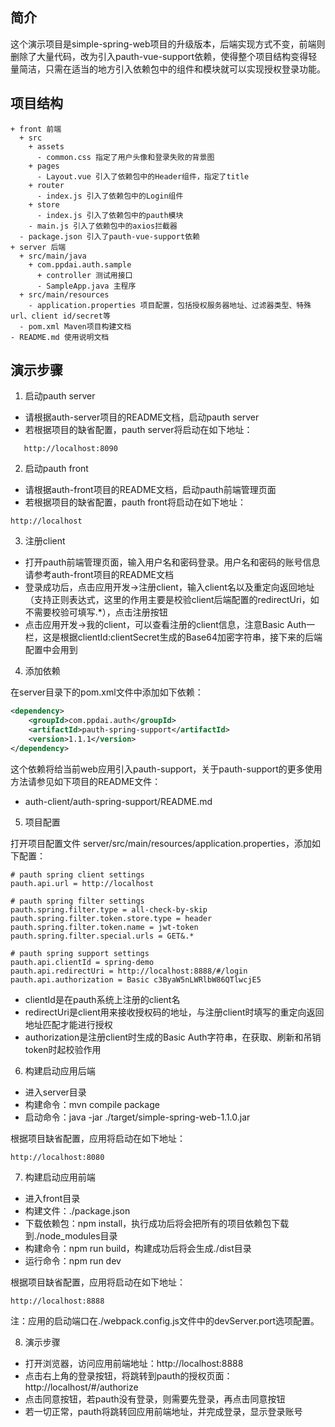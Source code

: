 ## 简介
这个演示项目是simple-spring-web项目的升级版本，后端实现方式不变，前端则删除了大量代码，改为引入pauth-vue-support依赖，使得整个项目结构变得轻量简洁，只需在适当的地方引入依赖包中的组件和模块就可以实现授权登录功能。
## 项目结构

```
+ front 前端
  + src
    + assets
      - common.css 指定了用户头像和登录失败的背景图
    + pages
      - Layout.vue 引入了依赖包中的Header组件，指定了title
    + router
      - index.js 引入了依赖包中的Login组件
    + store
      - index.js 引入了依赖包中的pauth模块
    - main.js 引入了依赖包中的axios拦截器
  - package.json 引入了pauth-vue-support依赖
+ server 后端
  + src/main/java
    + com.ppdai.auth.sample
      + controller 测试用接口
      - SampleApp.java 主程序
  + src/main/resources
    - application.properties 项目配置，包括授权服务器地址、过滤器类型、特殊url、client id/secret等
  - pom.xml Maven项目构建文档
- README.md 使用说明文档
```

## 演示步骤

1. 启动pauth server
- 请根据auth-server项目的README文档，启动pauth server
- 若根据项目的缺省配置，pauth server将启动在如下地址：

```
   http://localhost:8090
```

2. 启动pauth front
- 请根据auth-front项目的README文档，启动pauth前端管理页面
- 若根据项目的缺省配置，pauth front将启动在如下地址：
```
http://localhost
```
3. 注册client

- 打开pauth前端管理页面，输入用户名和密码登录。用户名和密码的账号信息请参考auth-front项目的README文档
- 登录成功后，点击应用开发->注册client，输入client名以及重定向返回地址（支持正则表达式，这里的作用主要是校验client后端配置的redirectUri，如不需要校验可填写.*），点击注册按钮
- 点击应用开发->我的client，可以查看注册的client信息，注意Basic Auth一栏，这是根据clientId:clientSecret生成的Base64加密字符串，接下来的后端配置中会用到

4. 添加依赖

在server目录下的pom.xml文件中添加如下依赖：

```xml
<dependency>
    <groupId>com.ppdai.auth</groupId>
    <artifactId>pauth-spring-support</artifactId>
    <version>1.1.1</version>
</dependency>
```

这个依赖将给当前web应用引入pauth-support，关于pauth-support的更多使用方法请参见如下项目的README文件：
- auth-client/auth-spring-support/README.md

5. 项目配置

打开项目配置文件 server/src/main/resources/application.properties，添加如下配置：

```
# pauth spring client settings
pauth.api.url = http://localhost

# pauth spring filter settings
pauth.spring.filter.type = all-check-by-skip
pauth.spring.filter.token.store.type = header
pauth.spring.filter.token.name = jwt-token
pauth.spring.filter.special.urls = GET&.*

# pauth spring support settings
pauth.api.clientId = spring-demo
pauth.api.redirectUri = http://localhost:8888/#/login
pauth.api.authorization = Basic c3ByaW5nLWRlbW86QTlwcjE5
```

- clientId是在pauth系统上注册的client名
- redirectUri是client用来接收授权码的地址，与注册client时填写的重定向返回地址匹配才能进行授权
- authorization是注册client时生成的Basic Auth字符串，在获取、刷新和吊销token时起校验作用

6. 构建启动应用后端

- 进入server目录
- 构建命令：mvn compile package
- 启动命令：java -jar ./target/simple-spring-web-1.1.0.jar

根据项目缺省配置，应用将启动在如下地址：

```
http://localhost:8080
```

7. 构建启动应用前端

- 进入front目录
- 构建文件：./package.json
- 下载依赖包：npm install，执行成功后将会把所有的项目依赖包下载到./node_modules目录
- 构建命令：npm run build，构建成功后将会生成./dist目录
- 运行命令：npm run dev

根据项目缺省配置，应用将启动在如下地址：

```
http://localhost:8888
```

注：应用的启动端口在./webpack.config.js文件中的devServer.port选项配置。

8. 演示步骤

- 打开浏览器，访问应用前端地址：http://localhost:8888
- 点击右上角的登录按钮，将跳转到pauth的授权页面：http://localhost/#/authorize
- 点击同意按钮，若pauth没有登录，则需要先登录，再点击同意按钮
- 若一切正常，pauth将跳转回应用前端地址，并完成登录，显示登录账号
